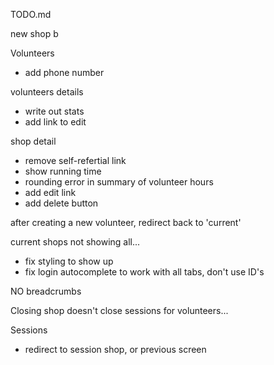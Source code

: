 TODO.md

new shop b

Volunteers
- add phone number

volunteers details
- write out stats
- add link to edit

shop detail
- remove self-refertial link
- show running time
- rounding error in summary of volunteer hours
- add edit link
- add delete button

after creating a new volunteer, redirect back to 'current'


current shops not showing all...
- fix styling to show up
- fix login autocomplete to work  with all tabs, don't use ID's

NO breadcrumbs

Closing shop doesn't close sessions for volunteers...

Sessions
- redirect to session shop, or previous screen
